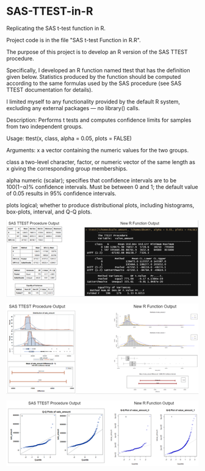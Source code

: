 # SAS-TTEST-in-R
 Replicating the SAS t-test function in R.

Project code is in the file "SAS t-test Function in R.R".

The purpose of this project is to develop an R version of the SAS TTEST procedure.

Specifically, I developed an R function named ttest that has the definition given below.
Statistics produced by the function should be computed according to the same formulas used by the SAS procedure (see SAS TTEST documentation for details).

I limited myself to any functionality provided by the default R system, excluding any external packages —
no library() calls.


Description:
Performs t tests and computes confidence limits for samples from two independent groups.

Usage:
ttest(x, class, alpha = 0.05, plots = FALSE)

Arguments:
x a vector containing the numeric values for the two groups.

class a two-level character, factor, or numeric vector of the same length as x giving the corresponding
group memberships.

alpha numeric (scalar); specifies that confidence intervals are to be 100(1−α)% confidence intervals.
Must be between 0 and 1; the default value of 0.05 results in 95% confidence intervals.

plots logical; whether to produce distributional plots, including histograms, box-plots, interval, and
Q-Q plots.


![Numerical Ouput](https://github.com/MichaelJamesHart/SAS-TTEST-in-R/blob/main/Output-Images/numerical-output.PNG)

![Bar Charts and Box Plots](https://github.com/MichaelJamesHart/SAS-TTEST-in-R/blob/main/Output-Images/bar-charts-and-box-plots.PNG)

![Q-Q Plots](https://github.com/MichaelJamesHart/SAS-TTEST-in-R/blob/main/Output-Images/q-q-plots.PNG)
